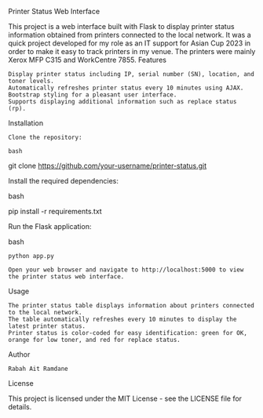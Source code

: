 Printer Status Web Interface

This project is a web interface built with Flask to display printer status information obtained from printers connected to the local network. It was a quick project developed for my role as an IT support for Asian Cup 2023 in order to make it easy to track printers in my venue. The printers were mainly Xerox MFP C315 and WorkCentre 7855.
Features

    Display printer status including IP, serial number (SN), location, and toner levels.
    Automatically refreshes printer status every 10 minutes using AJAX.
    Bootstrap styling for a pleasant user interface.
    Supports displaying additional information such as replace status (rp).

Installation

    Clone the repository:

    bash

git clone https://github.com/your-username/printer-status.git

Install the required dependencies:

bash

pip install -r requirements.txt

Run the Flask application:

bash

    python app.py

    Open your web browser and navigate to http://localhost:5000 to view the printer status web interface.

Usage

    The printer status table displays information about printers connected to the local network.
    The table automatically refreshes every 10 minutes to display the latest printer status.
    Printer status is color-coded for easy identification: green for OK, orange for low toner, and red for replace status.

Author

    Rabah Ait Ramdane

License

This project is licensed under the MIT License - see the LICENSE file for details.